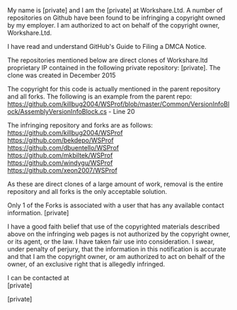 My name is [private] and I am the [private] at Workshare.Ltd. A number of repositories on Github have been found to be infringing a copyright owned by my employer. I am authorized to act on behalf of the copyright owner, Workshare.Ltd.

I have read and understand GitHub's Guide to Filing a DMCA Notice.

The repositories mentioned below are direct clones of Workshare.ltd proprietary IP contained in the following private repository: [private]. The clone was created in December 2015

The copyright for this code is actually mentioned in the parent repository and all forks. The following is an example from the parent repo: https://github.com/killbug2004/WSProf/blob/master/Common/VersionInfoBlock/AssemblyVersionInfoBlock.cs - Line 20

The infringing repository and forks are as follows:  
https://github.com/killbug2004/WSProf  
https://github.com/bekdepo/WSProf  
https://github.com/dbuentello/WSProf  
https://github.com/mkbiltek/WSProf  
https://github.com/windygu/WSProf  
https://github.com/xeon2007/WSProf  

As these are direct clones of a large amount of work, removal is the entire repository and all forks is the only acceptable solution.

Only 1 of the Forks is associated with a user that has any available contact information. [private]

I have a good faith belief that use of the copyrighted materials described above on the infringing web pages is not authorized by the copyright owner, or its agent, or the law. I have taken fair use into consideration. I swear, under penalty of perjury, that the information in this notification is accurate and that I am the copyright owner, or am authorized to act on behalf of the owner, of an exclusive right that is allegedly infringed.

I can be contacted at  
[private]

[private]
